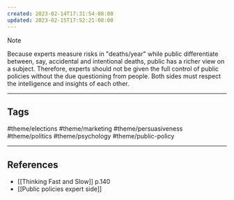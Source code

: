 ```yaml
---
created: 2023-02-14T17:31:54-08:00
updated: 2023-02-15T17:52:21-08:00
---
```


> [!NOTE]
> Because experts measure risks in "deaths/year" while public differentiate between, say, accidental and intentional deaths, public has a richer view on a subject. Therefore, experts should not be given the full control of public policies without the due questioning from people. Both sides must respect the intelligence and insights of each other.

---
## Tags
#theme/elections #theme/marketing #theme/persuasiveness #theme/politics #theme/psychology #theme/public-policy 

---
## References
- [[Thinking Fast and Slow]] p.140
- [[Public policies expert side]]